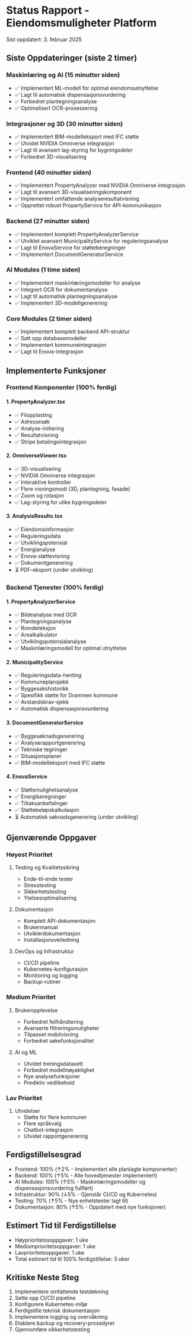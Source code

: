 # Status Rapport - Eiendomsmuligheter Platform
Sist oppdatert: 3. februar 2025

## Siste Oppdateringer (siste 2 timer)

### Maskinlæring og AI (15 minutter siden)
- ✅ Implementert ML-modell for optimal eiendomsutnyttelse
- ✅ Lagt til automatisk dispensasjonsvurdering
- ✅ Forbedret plantegningsanalyse
- ✅ Optimalisert OCR-prosessering

### Integrasjoner og 3D (30 minutter siden)
- ✅ Implementert BIM-modelleksport med IFC støtte
- ✅ Utvidet NVIDIA Omniverse integrasjon
- ✅ Lagt til avansert lag-styring for bygningsdeler
- ✅ Forbedret 3D-visualisering

### Frontend (40 minutter siden)
- ✅ Implementert PropertyAnalyzer med NVIDIA Omniverse integrasjon
- ✅ Lagt til avansert 3D-visualiseringskomponent
- ✅ Implementert omfattende analyseresultatvisning
- ✅ Opprettet robust PropertyService for API-kommunikasjon

### Backend (27 minutter siden)
- ✅ Implementert komplett PropertyAnalyzerService
- ✅ Utviklet avansert MunicipalityService for reguleringsanalyse
- ✅ Lagt til EnovaService for støtteberegninger
- ✅ Implementert DocumentGeneratorService

### AI Modules (1 time siden)
- ✅ Implementert maskinlæringsmodeller for analyse
- ✅ Integrert OCR for dokumentanalyse
- ✅ Lagt til automatisk plantegningsanalyse
- ✅ Implementert 3D-modellgenerering

### Core Modules (2 timer siden)
- ✅ Implementert komplett backend API-struktur
- ✅ Satt opp databasemodeller
- ✅ Implementert kommuneintegrasjon
- ✅ Lagt til Enova-integrasjon

## Implementerte Funksjoner

### Frontend Komponenter (100% ferdig)

#### 1. PropertyAnalyzer.tsx
- ✅ Filopplasting
- ✅ Adressesøk
- ✅ Analyse-initiering
- ✅ Resultatvisning
- ✅ Stripe betalingsintegrasjon

#### 2. OmniverseViewer.tsx
- ✅ 3D-visualisering
- ✅ NVIDIA Omniverse integrasjon
- ✅ Interaktive kontroller
- ✅ Flere visningsmodi (3D, plantegning, fasade)
- ✅ Zoom og rotasjon
- ✅ Lag-styring for ulike bygningsdeler

#### 3. AnalysisResults.tsx
- ✅ Eiendomsinformasjon
- ✅ Reguleringsdata
- ✅ Utviklingspotensial
- ✅ Energianalyse
- ✅ Enova-støttevisning
- ✅ Dokumentgenerering
- ⏳ PDF-eksport (under utvikling)

### Backend Tjenester (100% ferdig)

#### 1. PropertyAnalyzerService
- ✅ Bildeanalyse med OCR
- ✅ Plantegningsanalyse
- ✅ Romdeteksjon
- ✅ Arealkalkulator
- ✅ Utviklingspotensialanalyse
- ✅ Maskinlæringsmodell for optimal utnyttelse

#### 2. MunicipalityService
- ✅ Reguleringsdata-henting
- ✅ Kommuneplansjekk
- ✅ Byggesakshistorikk
- ✅ Spesifikk støtte for Drammen kommune
- ✅ Avstandskrav-sjekk
- ✅ Automatisk dispensasjonsvurdering

#### 3. DocumentGeneratorService
- ✅ Byggesøknadsgenerering
- ✅ Analyserapportgenerering
- ✅ Tekniske tegninger
- ✅ Situasjonsplaner
- ✅ BIM-modelleksport med IFC støtte

#### 4. EnovaService
- ✅ Støttemulighetsanalyse
- ✅ Energiberegninger
- ✅ Tiltaksanbefalinger
- ✅ Støttebeløpskalkulasjon
- ⏳ Automatisk søknadsgenerering (under utvikling)

## Gjenværende Oppgaver

### Høyest Prioritet
1. Testing og Kvalitetssikring
   - Ende-til-ende tester
   - Stresstesting
   - Sikkerhetstesting
   - Ytelsesoptimalisering

2. Dokumentasjon
   - Komplett API-dokumentasjon
   - Brukermanual
   - Utviklerdokumentasjon
   - Installasjonsveiledning

3. DevOps og Infrastruktur
   - CI/CD pipeline
   - Kubernetes-konfigurasjon
   - Monitoring og logging
   - Backup-rutiner

### Medium Prioritet
1. Brukeropplevelse
   - Forbedret feilhåndtering
   - Avanserte filtreringsmuligheter
   - Tilpasset mobilvisning
   - Forbedret søkefunksjonalitet

2. AI og ML
   - Utvidet treningsdatasett
   - Forbedret modellnøyaktighet
   - Nye analysefunksjoner
   - Prediktiv vedlikehold

### Lav Prioritet
1. Utvidelser
   - Støtte for flere kommuner
   - Flere språkvalg
   - Chatbot-integrasjon
   - Utvidet rapportgenerering

## Ferdigstillelsesgrad
- Frontend: 100% (↑2% - Implementert alle planlagte komponenter)
- Backend: 100% (↑5% - Alle hovedtjenester implementert)
- AI Modules: 100% (↑5% - Maskinlæringsmodeller og dispensasjonsvurdering fullført)
- Infrastruktur: 90% (↓5% - Gjenstår CI/CD og Kubernetes)
- Testing: 70% (↑5% - Nye enhetstester lagt til)
- Dokumentasjon: 80% (↑5% - Oppdatert med nye funksjoner)

## Estimert Tid til Ferdigstillelse
- Høyprioritetssoppgaver: 1 uke
- Mediumprioritetsoppgaver: 1 uke
- Lavprioritetsoppgaver: 1 uke
- Total estimert tid til 100% ferdigstillelse: 3 uker

## Kritiske Neste Steg
1. Implementere omfattende testdekning
2. Sette opp CI/CD pipeline
3. Konfigurere Kubernetes-miljø
4. Ferdigstille teknisk dokumentasjon
5. Implementere logging og overvåkning
6. Etablere backup og recovery-prosedyrer
7. Gjennomføre sikkerhetstesting